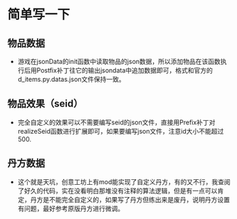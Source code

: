 # 简单写一下
## 物品数据
* 游戏在jsonData的init函数中读取物品的json数据，所以添加物品在该函数执行后用Postfix补丁往它的输出jsondata中追加数据即可，格式和官方的d_items.py.datas.json文件保持一致。

## 物品效果（seid）
* 完全自定义的效果可以不需要编写seid的json文件，直接用Prefix补丁对realizeSeid函数进行扩展即可，如果要编写json文件，注意id大小不能超过500.

## 丹方数据
* 这个就是天坑，创意工坊上有mod能实现了自定义丹方，有的又不行，我查阅了好久的代码，实在没看明白那堆没有注释的算法逻辑，但是有一点可以肯定，丹方是不能完全自定义的，如果写了丹方但练出来是废丹，说明丹方设置有问题，最好参考原版丹方进行微调。
